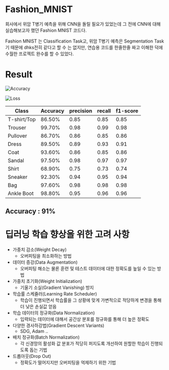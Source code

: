 # Fashion_MNIST

회사에서 위암 T병기 예측을 위해 CNN을 돌릴 필요가 있었는데 그 전에 CNN에 대해 실습해보고자 했던 Fashion MNIST 코드다.

Fashion MNIST 는 Classification Task고, 위암 T병기 예측은 Segmentation Task 기 때문에 dhks전히 같다고 할 수 는 없지만, 연습용 코드를 한줄한줄 짜고 이해한 덕에 수월한 프로젝트 완수를 할 수 있었다. 

# Result

![Accuracy](https://user-images.githubusercontent.com/29745280/147642209-8e11540e-6b57-4c89-b8f9-798940b3681b.png)

![Loss](https://user-images.githubusercontent.com/29745280/147642213-c4d7ca31-1eeb-4317-85f1-dfade041214b.png)

| Class | Accuracy |  precision | recall | f1-score |
|---|---|---|---|---|
| T-shirt/Top | 86.50% | 0.85 | 0.85 | 0.85 | 
| Trouser | 99.70%  |  0.98     |   0.99    |    0.98  | 
| Pullover |  86.70%   |   0.86   |     0.85    |    0.86 | 
| Dress |  89.50%   |   0.89    |    0.93    |    0.91 | 
| Coat |  93.60%  |   0.86    |    0.85    |    0.86 | 
| Sandal |  97.50%  |  0.98    |    0.97    |    0.97  | 
| Shirt |  68.90%  |   0.75    |    0.73    |    0.74   | 
| Sneaker |  92.30%   |   0.94    |    0.95    |    0.94  | 
| Bag |  97.60%   |   0.98    |    0.98    |    0.98  | 
| Ankle Boot  |  98.80%   |  0.95     |   0.96     |   0.96 |

## Accuracy : 91%

# 딥러닝 학습 향상을 위한 고려 사항
+ 가중치 감소(Weight Decay)
  + 오버피팅을 최소화하는 방법
+ 데이터 증강(Data Augmentation)
  + 오버피팅 해소는 물론 훈련 및 테스트 데이터에 대한 정확도를 높일 수 있는 방법
+ 가중치 초기화(Weight Initialization)
  + 기울기 소실(Gradient Vanishing) 방지
+ 학습률 스케쥴러(Learning Rate Scheduler)
  + 학습이 진행되면서 학습률을 그 상황에 맞게 가변적으로 적당하게 변경을 통해 더 낮은 손실값 얻음
+ 학습 데이터의 정규화(Data Normalization)
  + 입력되는 데이터에 대해서 공간상 분포를 정규화를 통해 더 높은 정확도
+ 다양한 경사하강법(Gradient Descent Variants)
  + SDG, Adam ..
+ 배치 정규화(Batch Normalization)
  + 각 신경망의 활성화 값 분포가 적당히 퍼지도록 개선하여 원할한 학습이 진행되도록 돕는 기법
+ 드롭아웃(Drop Out)
  + 정확도가 떨어지지만 오버피팅을 억제하기 위한 기법 
